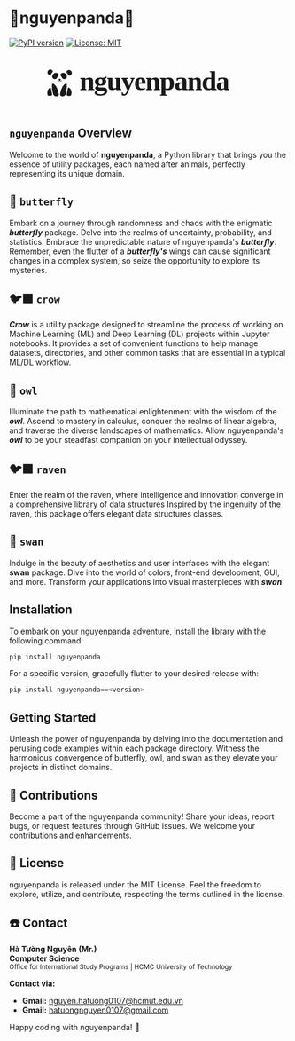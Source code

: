 # 🐼nguyenpanda🐼

[![PyPI version](https://badge.fury.io/py/nguyenpanda.svg)](https://badge.fury.io/py/nguyenpanda)
[![License: MIT](https://img.shields.io/badge/License-MIT-yellow.svg)](https://opensource.org/licenses/MIT)

<div align="center">
  <svg xmlns="http://www.w3.org/2000/svg" viewBox="0 0 611 120">
        <defs>
            <style>
                .cls-1, .cls-3 {
                    fill: currentColor;
                }
                .cls-2 {
                    fill: none;
                    stroke: currentColor;
                    stroke-miterlimit: 10;
                }
                .cls-3 {
                    font-size: 60px;
                    font-family: JetBrainsMono-ExtraBold, JetBrains Mono, serif;
                    font-weight: 800;
                    letter-spacing: -0.03em;
                }
            </style>
        </defs>
        <g id="Layer_4" data-name="Layer 4">
        <path class="cls-1"
              d="M111.09,51.81c1.65.24,2,1,1.13,2.43a15.69,15.69,0,0,1-1,1.41.85.85,0,0,1-1.46,0,16.88,16.88,0,0,1-1.45-1.83,1.21,1.21,0,0,1,.85-1.94A15.55,15.55,0,0,1,111.09,51.81Z"/>
        <path class="cls-1"
              d="M120.68,52.36a4.59,4.59,0,0,0,4.14-2c2-2.67,1.25-7.13-1.32-9.57a7.64,7.64,0,0,0-9.62-.67c-2.6,2-2.6,4.44-.17,6.61,1,.91,2,3.66,3,4.63C117.88,52.54,118.68,52.36,120.68,52.36Z"/>
        <path class="cls-1"
              d="M99.3,52.36a4.6,4.6,0,0,1-4.14-2c-2-2.67-1.24-7.13,1.32-9.57a7.65,7.65,0,0,1,9.63-.67c2.59,2,2.6,4.44.17,6.61-1,.91-2,3.66-3,4.63C102.11,52.54,101.3,52.36,99.3,52.36Z"/>
        <path class="cls-1"
              d="M88.45,43.62a5.69,5.69,0,0,1-4.74-7,6.36,6.36,0,0,1,4.9-5.11c2.45-.64,4.4.37,5.92,2.25,1,1.2,1.19,2.37-.25,3.79A16.54,16.54,0,0,0,91.36,42C90.53,43.65,90.32,43.92,88.45,43.62Z"/>
        <path class="cls-1"
              d="M131.92,44.66c-1.8.26-2,0-2.8-1.64a26.71,26.71,0,0,0-3.07-4.6c-1-1.18-1.2-1.82-.47-3.09a5.88,5.88,0,0,1,6.64-2.7,6.68,6.68,0,0,1,4.66,6.77A5.63,5.63,0,0,1,131.92,44.66Z"/>
        <path class="cls-1"
              d="M123.47,85.26c-.94,4.71-7.74,5.88-10.87,3.68a3.79,3.79,0,0,1-1.53-2.81c.9-8.09,3.6-15.51,9-21.77A7.21,7.21,0,0,1,121.83,63c2.61-1.54,3.86-.93,4.1,2.08.13,1.48,0,3,0,4.49C126.17,69.58,124.51,80.06,123.47,85.26Z"/>
        <path class="cls-1"
              d="M108.52,85.56c.33,2.19-.85,3.28-2.69,4-4.35,1.58-8.59-.33-10-4.69a52.9,52.9,0,0,1-2.33-19.73c.22-3,1.48-3.66,4.08-2.11a9.1,9.1,0,0,1,2.29,1.9C104.9,70.89,107.17,78.05,108.52,85.56Z"/>
        <path class="cls-1"
              d="M83.16,82.67c.19-4,1.19-7.53,3.94-10.21a4.76,4.76,0,0,1,3.24-1.19c.46,0,1,1.65,1.25,2.63.83,4,1.62,7.94,2.2,11.95.11.78-.62,2.33-1.19,2.46-2.13.46-4.49,1-6.51.53C82.87,88.06,83.59,84.82,83.16,82.67Z"/>
        <path class="cls-1"
              d="M136.29,81.88c.1,7.92-3.95,8.39-9.34,6.48a2.94,2.94,0,0,1-1.27-2.48c.61-4.19,1.48-8.34,2.25-12.51.48-2.58,2-3.18,4-1.41A13.8,13.8,0,0,1,136.29,81.88Z"/>
        <path class="cls-2"
              d="M105.51,55.81a6.37,6.37,0,0,0,2.47.74,2.26,2.26,0,0,0,1-.08,2.78,2.78,0,0,0,.62-.36c.22-.16.43-.33.64-.5"/>
        <path class="cls-2" d="M115.21,55.81a6.32,6.32,0,0,1-2.47.74,2.28,2.28,0,0,1-1-.08,2.51,2.51,0,0,1-.61-.36l-.65-.5"/>
        <text class="cls-3" transform="translate(153.65 76.65)">nguyenpanda</text>
    </g>
    </svg>
</div>

## `nguyenpanda` Overview

Welcome to the world of **nguyenpanda**, a Python library that brings you the essence of utility packages,
each named after animals, perfectly representing its unique domain.

## 🦋 `butterfly`

Embark on a journey through randomness and chaos with the enigmatic **_butterfly_** package.
Delve into the realms of uncertainty, probability, and statistics.
Embrace the unpredictable nature of nguyenpanda's **_butterfly_**.
Remember, even the flutter of a **_butterfly's_** wings can cause significant changes in a complex system,
so seize the opportunity to explore its mysteries.

## 🐦‍⬛ `crow`

**_Crow_** is a utility package designed to streamline the process of working
on Machine Learning (ML) and Deep Learning (DL) projects within Jupyter notebooks.
It provides a set of convenient functions to help manage datasets, directories,
and other common tasks that are essential in a typical ML/DL workflow.

## 🦉 `owl`

Illuminate the path to mathematical enlightenment with the wisdom of the **_owl_**.
Ascend to mastery in calculus, conquer the realms of linear algebra,
and traverse the diverse landscapes of mathematics.
Allow nguyenpanda's **_owl_** to be your steadfast companion on your intellectual odyssey.

## 🐦‍⬛ `raven`

Enter the realm of the raven, where intelligence and innovation
converge in a comprehensive library of data structures
Inspired by the ingenuity of the raven, this package offers elegant data structures classes.

## 🦢 `swan`

Indulge in the beauty of aesthetics and user interfaces with the elegant **swan** package.
Dive into the world of colors, front-end development, GUI, and more.
Transform your applications into visual masterpieces with **_swan_**.

## Installation

To embark on your nguyenpanda adventure, install the library with the following command:

```bash
pip install nguyenpanda
```

For a specific version, gracefully flutter to your desired release with:

```bash
pip install nguyenpanda==<version>
```

## Getting Started

Unleash the power of nguyenpanda by delving into the documentation and perusing code examples within each package directory.
Witness the harmonious convergence of butterfly, owl, and swan as they elevate your projects in distinct domains.

## 🤝 Contributions

Become a part of the nguyenpanda community! Share your ideas, report bugs, or request features through GitHub issues. We welcome
your contributions and enhancements.

## 🪪 License

nguyenpanda is released under the MIT License. Feel the freedom to explore, utilize, and contribute, respecting the terms outlined
in the license.

## ☎️ Contact

**Hà Tường Nguyên (Mr.)**  
**Computer Science**  
<small>Office for International Study Programs | HCMC University of Technology</small>

**Contact via:**

- **Gmail:** nguyen.hatuong0107@hcmut.edu.vn
- **Gmail:** hatuongnguyen0107@gmail.com

Happy coding with nguyenpanda! 🚀

